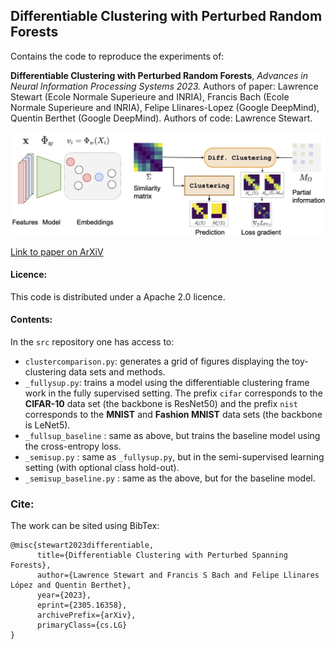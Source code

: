## Differentiable Clustering with Perturbed Random Forests

Contains the code to reproduce the experiments of:

**Differentiable Clustering with Perturbed Random Forests**, *Advances in Neural Information Processing Systems 2023.*
Authors of paper: Lawrence Stewart (Ecole Normale Superieure and INRIA), Francis Bach (Ecole Normale Superieure and INRIA), Felipe Llinares-Lopez (Google DeepMind), Quentin Berthet (Google DeepMind).
Authors of code: Lawrence Stewart.

<!-- <img src="https://github.com/LawrenceMMStewart/DiffClust_NeurIPS2023/blob/main/images/model-neurips.pdf" width="750"> -->

![](./images/model-neurips.jpg)

[Link to paper on ArXiV](https://arxiv.org/abs/2305.16358)

#### Licence:
This code is distributed under a Apache 2.0 licence.

#### Contents:

In the `src` repository one has access to:

- `clustercomparison.py`: generates a grid of figures displaying the toy-clustering data sets and methods.
- `_fullysup.py`: trains a model using the differentiable clustering frame work in the fully supervised setting. The prefix `cifar` corresponds to the **CIFAR-10** data set (the backbone is ResNet50) and the prefix `nist` corresponds to the **MNIST** and **Fashion MNIST** data sets (the backbone is LeNet5).
- `_fullsup_baseline` : same as above, but trains the baseline model using the cross-entropy loss.
- `_semisup.py` : same as ``_fullysup.py``, but in the semi-supervised learning setting (with optional class hold-out).
- `_semisup_baseline.py` : same as the above, but for the baseline model.


### Cite:

The work can be sited using BibTex:
```
@misc{stewart2023differentiable,
      title={Differentiable Clustering with Perturbed Spanning Forests}, 
      author={Lawrence Stewart and Francis S Bach and Felipe Llinares López and Quentin Berthet},
      year={2023},
      eprint={2305.16358},
      archivePrefix={arXiv},
      primaryClass={cs.LG}
}
```

